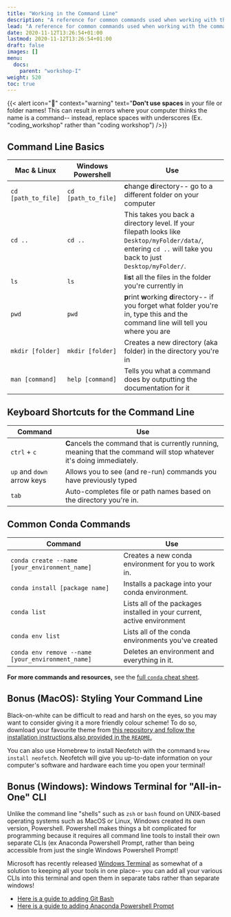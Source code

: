 ```yaml
---
title: "Working in the Command Line"
description: "A reference for common commands used when working with the command line interface (CLI)."
lead: "A reference for common commands used when working with the command line interface (CLI)."
date: 2020-11-12T13:26:54+01:00
lastmod: 2020-11-12T13:26:54+01:00
draft: false
images: []
menu:
  docs:
    parent: "workshop-I"
weight: 520
toc: true
---
```


{{< alert icon=":mega:" context="warning" text="<b>Don't use spaces</b> in your file or folder names! This can result in errors where your computer thinks the name is a command-- instead, replace spaces with underscores (Ex. "coding_workshop" rather than "coding workshop")  />}}  

## Command Line Basics
| Mac & Linux       | Windows Powershell         | Use         |
| ----------------- | ----------------- | ----------- |
| `cd [path_to_file]` | `cd [path_to_file]` | **c**hange **d**irectory-- go to a different folder on your computer |
|  `cd ..`             | `cd ..`               | This takes you back a directory level. If your filepath looks like `Desktop/myFolder/data/`, entering `cd ..` will take you back to just `Desktop/myFolder/`. |
|  `ls`             | `ls`                | **l**i**s**t all the files in the folder you're currently in  |
| `pwd`               | `pwd`               | **p**rint **w**orking **d**irectory-- if you forget what folder you're in, type this and the command line will tell you where you are |
| `mkdir [folder]`    | `mkdir [folder]`    | Creates a new directory (aka folder) in the directory you're in |
| `man [command]`     | `help [command]`    | Tells you what a command does by outputting the documentation for it |

## Keyboard Shortcuts for the Command Line
| Command       							| Use         |
| --------------------------- | ----------- |
| `ctrl` + `c`										| **C**ancels the command that is currently running, meaning that the command will stop whatever it's doing immediately. |
| `up` and `down` arrow keys	| Allows you to see (and re-run) commands you have previously typed |
| `tab`   											| Auto-completes file or path names based on the directory you're in.  |

## Common Conda Commands
| Command    							   		 										| Use         |
| ------------------------------------------------- | ----------- |
| `conda create --name [your_environment_name]`   		| Creates a new conda environment for you to work in. |
|	`conda install [package name]`  							  		| Installs a package into your conda environment. |
|	`conda list` 																	 		  |	Lists all of the packages installed in your current, active environment |
|	`conda env list` 															  		|	Lists all of the conda environments you've created |
|	`conda env remove --name [your_environment_name]`   | Deletes an environment and everything in it. |

**For more commands and resources,** see the [full `conda` cheat sheet](https://docs.conda.io/projects/conda/en/4.6.0/_downloads/52a95608c49671267e40c689e0bc00ca/conda-cheatsheet.pdf).

## Bonus (MacOS): Styling Your Command Line
Black-on-white can be difficult to read and harsh on the eyes, so you may want to consider giving it a more friendly colour scheme! To do so, download your favourite theme from [this repository and follow the installation instructions also provided in the `README`.](https://github.com/lysyi3m/macos-terminal-themes)

You can also use Homebrew to install Neofetch with the command `brew install neofetch`. Neofetch will give you up-to-date information on your computer's software and hardware each time you open your terminal!

## Bonus (Windows): Windows Terminal for "All-in-One" CLI
Unlike the command line "shells" such as `zsh` or `bash` found on UNIX-based operating systems such as MacOS or Linux, Windows created its own version, Powershell. Powershell makes things a bit complicated for programming because it requires all command line tools to install their own separate CLIs (ex Anaconda Powershell Prompt, rather than being accessible from just the single Windows Powershell Prompt! 

Microsoft has recently released [Windows Terminal](https://apps.microsoft.com/store/detail/windows-terminal/9N0DX20HK701?hl=en-ca&gl=CA) as somewhat of a solution to keeping all your tools in one place-- you can add all your various CLIs into this terminal and open them in separate tabs rather than separate windows!

- [Here is a guide to adding Git Bash](https://www.timschaeps.be/post/adding-git-bash-to-windows-terminal/)
- [Here is a guide to adding Anaconda Powershell Prompt](https://medium.com/@shouke.wei/windows-python-developers-had-better-setup-earlier-iv-add-anaconda-powershell-on-windows-8942dd9cc1a)
